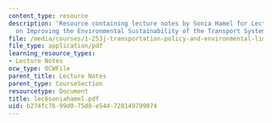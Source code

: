 ```yaml
---
content_type: resource
description: 'Resource containing lecture notes by Sonia Hamel for Lecture 6: Observations
  on Improving the Environmental Sustainability of the Transport System.'
file: /media/courses/1-253j-transportation-policy-and-environmental-limits-spring-2004/b274fc7b99d075d8e544728149799074_lec6soniahamel.pdf
file_type: application/pdf
learning_resource_types:
- Lecture Notes
ocw_type: OCWFile
parent_title: Lecture Notes
parent_type: CourseSection
resourcetype: Document
title: lec6soniahamel.pdf
uid: b274fc7b-99d0-75d8-e544-728149799074
---
```

